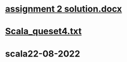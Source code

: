 # [assignment 2 solution.docx](https://github.com/Deelip918/scala22-08-2022/files/9396694/assignment.2.solution.docx)
# [Scala_queset4.txt](https://github.com/Deelip918/scala22-08-2022/files/9396695/Scala_queset4.txt)
# scala22-08-2022

